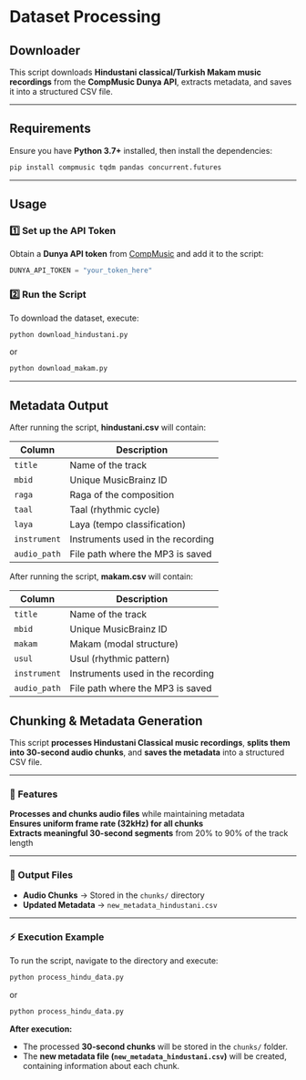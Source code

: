 # **Dataset Processing**

## **Downloader**
This script downloads **Hindustani classical/Turkish Makam music recordings** from the **CompMusic Dunya API**, extracts metadata, and saves it into a structured CSV file.

---

## **Requirements**
Ensure you have **Python 3.7+** installed, then install the dependencies:

```sh
pip install compmusic tqdm pandas concurrent.futures
```

---

## **Usage**
### **1️⃣ Set up the API Token**
Obtain a **Dunya API token** from [CompMusic](https://compmusic.upf.edu/) and add it to the script:

```python
DUNYA_API_TOKEN = "your_token_here"
```

### **2️⃣ Run the Script**
To download the dataset, execute:

```sh
python download_hindustani.py
```

or 

```sh
python download_makam.py
```

---

## **Metadata Output**
After running the script, **hindustani.csv** will contain:

| **Column**    | **Description** |
|--------------|-------------|
| `title`      | Name of the track |
| `mbid`       | Unique MusicBrainz ID |
| `raga`       | Raga of the composition |
| `taal`       | Taal (rhythmic cycle) |
| `laya`       | Laya (tempo classification) |
| `instrument` | Instruments used in the recording |
| `audio_path` | File path where the MP3 is saved |

After running the script, **makam.csv** will contain:

| **Column**    | **Description** |
|--------------|-------------|
| `title`      | Name of the track |
| `mbid`       | Unique MusicBrainz ID |
| `makam`       | Makam (modal structure) |
| `usul`       | Usul (rhythmic pattern) |
| `instrument` | Instruments used in the recording |
| `audio_path` | File path where the MP3 is saved |

## Chunking & Metadata Generation

This script **processes Hindustani Classical music recordings**, **splits them into 30-second audio chunks**, and **saves the metadata** into a structured CSV file.

---

### **🔹 Features**  
**Processes and chunks audio files** while maintaining metadata  
**Ensures uniform frame rate (32kHz) for all chunks**  
**Extracts meaningful 30-second segments** from 20% to 90% of the track length  

---

### **📌 Output Files**  
- **Audio Chunks** → Stored in the `chunks/` directory  
- **Updated Metadata** → `new_metadata_hindustani.csv`  

---

### **⚡ Execution Example**  
To run the script, navigate to the directory and execute:

```sh
python process_hindu_data.py
```

or 

```sh
python process_hindu_data.py
```

**After execution:**  
- The processed **30-second chunks** will be stored in the `chunks/` folder.  
- The **new metadata file (`new_metadata_hindustani.csv`)** will be created, containing information about each chunk.  


